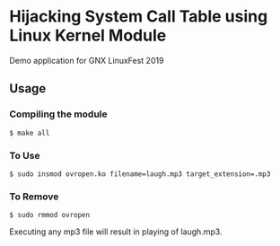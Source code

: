 # Hijacking System Call Table using Linux Kernel Module

Demo application for GNX LinuxFest 2019

Usage
---------
### Compiling the module
`$ make all`

### To Use
`$ sudo insmod ovropen.ko filename=laugh.mp3 target_extension=.mp3`

### To Remove
`$ sudo rmmod ovropen`

Executing any mp3 file will result in playing of laugh.mp3.

